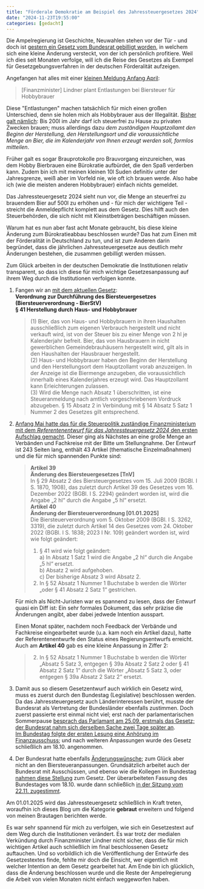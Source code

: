 ```yaml
---
title: "Förderale Demokratie am Beispiel des Jahressteuergesetzes 2024"
date: "2024-11-23T19:55:00"
categories: [gedacht]
---
```


Die Ampelregierung ist Geschichte, Neuwahlen stehen vor der Tür - und doch ist [gestern ein Gesetz vom Bundesrat gebilligt worden](https://www.bundesrat.de/DE/plenum/bundesrat-kompakt/24/1049/1049-pk.html), in welchem sich eine kleine Änderung versteckt, von der ich persönlich profitiere. Weil ich dies seit Monaten verfolge, will ich die Reise des Gesetzes als Exempel für Gesetzgebungsverfahren in der deutschen Förderalität aufzeigen.

Angefangen hat alles mit einer [kleinen Meldung Anfang April](https://www.falstaff.com/de/news/lindner-plant-entlastungen-bei-biersteuer-fuer-hobbybrauer): 

> [Finanzminister] Lindner plant Entlastungen bei Biersteuer für Hobbybrauer

Diese "Entlastungen" machen tatsächlich für mich einen großen Unterschied, denn sie holen mich als Hobbybrauer aus der Illegalität. [Bisher galt nämlich](https://www.zoll.de/DE/Privatpersonen/Verbrauchsteuern-im-Haushalt/Brauen-Brennen-Roesten/Bier/bier_node.html): Bis 200l im Jahr darf ich steuerfrei zu Hause zu privaten Zwecken brauen; muss allerdings dazu _dem zuständigen Hauptzollamt den Beginn der Herstellung, den Herstellungsort und die voraussichtliche Menge an Bier, die im Kalenderjahr von Ihnen erzeugt werden soll, formlos mitteilen_.

Früher galt es sogar Brauprotokolle pro Brauvorgang einzureichen, was dem Hobby Bierbrauen eine Bürokratie aufbürdet, die den Spaß verderben kann. Zudem bin ich mit meinen kleinen 10l Suden definitiv unter der Jahresgrenze, weiß aber im Vorfeld nie, wie oft ich brauen werde. Also habe ich (wie die meisten anderen Hobbybrauer) einfach nichts gemeldet.

Das Jahressteuergesetz 2024 sieht nun vor, die Menge an steuerfrei zu brauendem Bier auf 500l zu erhöhen und - für mich der wichtigere Teil - streicht die Anmeldepflicht komplett aus dem Gesetz. Dies hilft auch den Steuerbehörden, die sich nicht mit Kleinstbeträgen beschäftigen müssen.

Warum hat es nun aber fast acht Monate gebraucht, bis diese kleine Änderung zum Bürokratieabbau beschlossen wurde? Das hat zum Einen mit der Förderalität in Deutschland zu tun, und ist zum Anderen darin begründet, dass die jährlichen Jahressteuergesetze aus deutlich mehr Änderungen bestehen, die zusammen gebilligt werden müssen.

Zum Glück arbeiten in der deutschen Demokratie die Institutionen relativ transparent, so dass ich diese für mich wichtige Gesetzesanpassung auf ihrem Weg durch die Institutionen verfolgen konnte.

1. Fangen wir an [mit dem aktuellen Gesetz](https://www.gesetze-im-internet.de/bierstv_2010/__41.html):\
**Verordnung zur Durchführung des Biersteuergesetzes (Biersteuerverordnung - BierStV)\
§ 41 Herstellung durch Haus- und Hobbybrauer** 

   >(1) Bier, das von Haus- und Hobbybrauern in ihren Haushalten ausschließlich zum eigenen Verbrauch hergestellt und nicht verkauft wird, ist von der Steuer bis zu einer Menge von 2 hl je Kalenderjahr befreit. Bier, das von Hausbrauern in nicht gewerblichen Gemeindebrauhäusern hergestellt wird, gilt als in den Haushalten der Hausbrauer hergestellt.\
   >(2) Haus- und Hobbybrauer haben den Beginn der Herstellung und den Herstellungsort dem Hauptzollamt vorab anzuzeigen. In der Anzeige ist die Biermenge anzugeben, die voraussichtlich innerhalb eines Kalenderjahres erzeugt wird. Das Hauptzollamt kann Erleichterungen zulassen.\
   >(3) Wird die Menge nach Absatz 1 überschritten, ist eine Steueranmeldung nach amtlich vorgeschriebenem Vordruck abzugeben. § 15 Absatz 2 in Verbindung mit § 14 Absatz 5 Satz 1 Nummer 2 des Gesetzes gilt entsprechend.

2. [Anfang Mai hatte das für die Steuerpolitik zuständige Finanzministerium mit dem _Referentenentwurf für das Jahressteuergesetz 2024_ den ersten Aufschlag gemacht](https://www.bundesfinanzministerium.de/Content/DE/Gesetzestexte/Gesetze_Gesetzesvorhaben/Abteilungen/Abteilung_IV/20_Legislaturperiode/2024-06-05-JStG-2024/0-Gesetz.html). Dieser ging als Nächstes an eine große Menge an Verbänden und Fachkreise mit der Bitte um Stellungnahme. Der Entwurf ist 243 Seiten lang, enthält 43 Artikel (thematische Einzelmaßnahmen) und die für mich spannenden Punkte sind:

   >**Artikel 39\
   >Änderung des Biersteuergesetzes [TnV]**\
   >In § 29 Absatz 2 des Biersteuergesetzes vom 15. Juli 2009 (BGBl. I S. 1870, 1908), das zuletzt durch Artikel 39 des Gesetzes vom 16. Dezember 2022 (BGBl. I S. 2294) geändert worden ist, wird die Angabe „2 hl“ durch die Angabe „5 hl“ ersetzt.\
   >**Artikel 40\
   Änderung der Biersteuerverordnung [01.01.2025]**\
   Die Biersteuerverordnung vom 5. Oktober 2009 (BGBl. I S. 3262, 3319), die zuletzt durch Artikel 14 des Gesetzes vom 24. Oktober 2022 (BGBl. I S. 1838; 2023 I Nr. 109) geändert worden ist, wird wie folgt geändert:
   >1. § 41 wird wie folgt geändert:\
   >a) In Absatz 1 Satz 1 wird die Angabe „2 hl“ durch die Angabe „5 hl“ ersetzt.\
   >b) Absatz 2 wird aufgehoben.\
   >c) Der bisherige Absatz 3 wird Absatz 2.
   >2. In § 52 Absatz 1 Nummer 1 Buchstabe b werden die Wörter „oder § 41 Absatz 2 Satz 1“ gestrichen.

   Für mich als Nicht-Juristen war es spannend zu lesen, dass der Entwurf quasi ein Diff ist: Ein sehr formales Dokument, das sehr präzise die Änderungen angibt, aber dabei jedwede Intention ausspart.

   Einen Monat später, nachdem noch Feedback der Verbände und Fachkreise eingearbeitet wurde (u.a. kam noch ein Artikel dazu), hatte der Referentenentwurfe  den Status eines Regierungsentwurfs erreicht. Auch am **Artikel 40** gab es eine kleine Anpassung in Ziffer 2:

   > 2. In § 52 Absatz 1 Nummer 1 Buchstabe b werden die Wörter „Absatz 5 Satz 3, entgegen § 39a Absatz 2 Satz 2 oder § 41 Absatz 2 Satz 1“ durch die Wörter „Absatz 5
Satz 3, oder entgegen § 39a Absatz 2 Satz 2“ ersetzt.

3. Damit aus so diesem Gesetzentwurf auch wirklich ein Gesetz wird, muss es zuerst durch den Bundestag (Legislative) beschlossen werden. Da das Jahressteuergesetz auch Länderinteressen berührt, musste der Bundesrat als Vertretung der Bundesländer ebenfalls zustimmen. Doch zuerst passierte erst einmal nicht viel; erst nach der parlamentarischen Sommerpause [besprach das Parlamant am 25.09. erstmals das Gesetz; der Bundesrat nahm sich derselben Sache zwei Tage später an](https://dip.bundestag.de/vorgang/jahressteuergesetz-2024-jahressteuergesetz-2024-jstg-2024/314975).\
[Im Bundestag folgte der ersten Lesung eine Anhörung im Finanzausschuss](https://www.bundestag.de/dokumente/textarchiv/2024/kw39-de-jahressteuergesetz-1017648); und nach weiteren Anpassungen wurde des Gesetz schließlich am 18.10. angenommen.

4. Der Bundesrat hatte ebenfalls [Änderungswünsche](https://www.bundestag.de/presse/hib/kurzmeldungen-1022724); zum Glück aber nicht an den Biersteueranpassungen. Grundsätzlich arbeitet auch der Bundesrat mit Ausschüssen, und ebenso wie die Kollegen im Bundestag [nahmen diese Stellung](https://www.bundesrat.de/SharedDocs/beratungsvorgaenge/2024/0301-0400/0369-24.html) zum Gesetz. Der überarbeiteten Fassung des Bundestages vom 18.10. wurde dann schließlich [in der Sitzung vom 22.11. zugestimmt](https://www.bundesrat.de/SharedDocs/beratungsvorgaenge/2024/0501-0600/0529-24.html?nn=4732016).

Am 01.01.2025 wird das Jahressteuergesetz schließlich in Kraft treten, woraufhin ich dieses Blog um die Kategorie **gebraut** erweitern und folgend von meinen Brautagen berichten werde.

Es war sehr spannend für mich zu verfolgen, wie sich ein Gesetzestext auf dem Weg durch die Institutionen verändert. Es war trotz der medialen Verkündung durch Finanzminister Lindner nicht sicher, dass die für mich wichtigen Artikel auch schließlich im final beschlossenen Gesetz auftauchen. Und so vorbildlich ich die Veröffentlichung der Entwürfe des Gesetzestextes finde, fehlte mir doch die Einsicht, wer eigentlich mit welcher Intention an dem Gesetz gearbeitet hat. Am Ende bin ich glücklich, dass die Änderung beschlossen wurde und die Reste der Ampelregierung die Arbeit von vielen Monaten nicht einfach weggeworfen haben.

